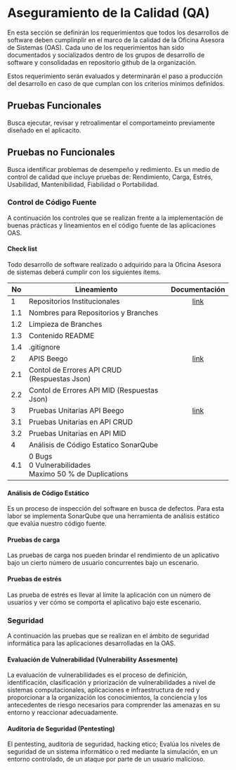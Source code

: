 # Aseguramiento de la Calidad (QA)

En esta sección se definirán los requerimientos que todos los desarrollos de software deben cumplinplir en el marco de la calidad de la Oficina Asesora de Sistemas (OAS). Cada uno de los requerimientos han sido documentados y socializados dentro de los grupos de desarrollo de software y consolidadas en repositorio github de la organización.   

Estos requerimiento serán evaluados y determinarán el paso a producción del desarrollo en caso de que cumplan con los criterios mínimos definidos.

## Pruebas Funcionales
Busca ejecutar, revisar y retroalimentar el comportameinto previamente diseñado en el aplicacito.

## Pruebas no Funcionales
Busca identificar problemas de desempeño y redimiento. Es un medio de control de calidad que incluye pruebas de: Rendimiento, Carga, Estrés, Usabilidad, Mantenibilidad, Fiabilidad o Portabilidad.

### Control de Código Fuente
A continuación los controles que se realizan frente a la implementación de buenas prácticas y lineamientos en el código fuente de las aplicaciones OAS.

#### Check list
Todo desarrollo de software realizado o adquirido para la Oficina Asesora de sistemas deberá cumplir con los siguientes ítems.

No |Lineamiento | Documentación
--- | --- | :---:
1 | Repositorios Institucionales | [link](https://github.com/udistrital/introduccion_oas#2-repositorios-institucionales-herb)
1.1 | Nombres para Repositorios y Branches |
1.2 | Limpieza de Branches |
1.3 | Contenido README |
1.4 | .gitignore |
2 | APIS Beego | [link](https://github.com/udistrital/introduccion_oas#5-apis-beego-mortar_board)
2.1 | Contol de Errores API CRUD (Respuestas Json) |
2.2 | Contol de Errores API MID (Respuestas Json) |
3 | Pruebas Unitarias API Beego | [link](https://github.com/udistrital/introduccion_oas#6-pruebas-unitarias-api-beego-mag)
3.1 | Pruebas Unitarias en API CRUD |
3.2 | Pruebas Unitarias en API MID |
4 | Análisis de Código Estatico SonarQube |
4.1 | 0 Bugs <br> 0 Vulnerabilidades <br> Maximo 50 % de Duplications |

#### Análisis de Código Estático
Es un proceso de inspección del software en busca de defectos. Para esta labor se implementa SonarQube que una herramienta de análisis estático que evalúa nuestro código fuente.

#### Pruebas de carga
Las pruebas de carga nos pueden brindar el rendimiento de un aplicativo bajo un cierto número de usuario concurrentes bajo un escenario.

#### Pruebas de estrés
Las prueba de estrés es llevar al límite la aplicación con un número de usuarios y ver cómo se comporta el aplicativo bajo este escenario.

### Seguridad
A continuación las pruebas que se realizan en el ámbito de seguridad informática para las aplicaciones desarrolladas en la OAS.

#### Evaluación de Vulnerabilidad (Vulnerability Assesmente)

La evaluación de vulnerabilidades es el proceso de definición, identificación, clasificación y priorización de vulnerabilidades a nivel de sistemas computacionales, aplicaciones e infraestructura de red y proporcionar a la organización los conocimientos, la conciencia y los antecedentes de riesgo necesarios para comprender las amenazas en su entorno y reaccionar adecuadamente.

#### Auditoria de Seguridad (Pentesting)

El pentesting, auditoria de seguridad, hacking etico; Evalúa los niveles de seguridad de un sistema informático o red mediante la simulación, en un entorno controlado, de un ataque por parte de un usuario malicioso.
